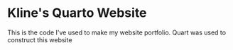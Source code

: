 # Kline's Quarto Website

This is the code I've used to make my website portfolio. Quart was used to construct this website
